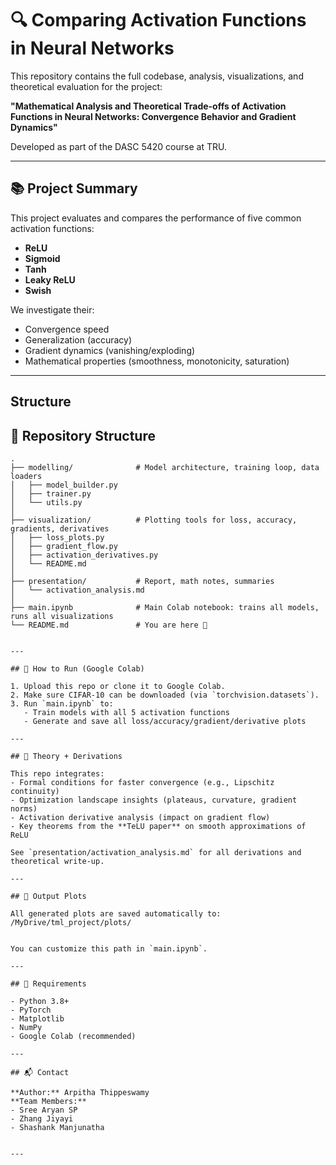 
# 🔍 Comparing Activation Functions in Neural Networks

This repository contains the full codebase, analysis, visualizations, and theoretical evaluation for the project:

**"Mathematical Analysis and Theoretical Trade-offs of Activation Functions in Neural Networks: Convergence Behavior and Gradient Dynamics"**

Developed as part of the DASC 5420 course at TRU.

---

## 📚 Project Summary

This project evaluates and compares the performance of five common activation functions:

- **ReLU**
- **Sigmoid**
- **Tanh**
- **Leaky ReLU**
- **Swish**

We investigate their:
- Convergence speed
- Generalization (accuracy)
- Gradient dynamics (vanishing/exploding)
- Mathematical properties (smoothness, monotonicity, saturation)

---

## Structure

## 📁 Repository Structure

```text
.
├── modelling/              # Model architecture, training loop, data loaders
│   ├── model_builder.py
│   ├── trainer.py
│   └── utils.py
│
├── visualization/          # Plotting tools for loss, accuracy, gradients, derivatives
│   ├── loss_plots.py
│   ├── gradient_flow.py
│   ├── activation_derivatives.py
│   └── README.md
│
├── presentation/           # Report, math notes, summaries 
│   └── activation_analysis.md
│
├── main.ipynb              # Main Colab notebook: trains all models, runs all visualizations
└── README.md               # You are here 🚀


---

## 🧪 How to Run (Google Colab)

1. Upload this repo or clone it to Google Colab.
2. Make sure CIFAR-10 can be downloaded (via `torchvision.datasets`).
3. Run `main.ipynb` to:
   - Train models with all 5 activation functions
   - Generate and save all loss/accuracy/gradient/derivative plots

---

## 🧠 Theory + Derivations

This repo integrates:
- Formal conditions for faster convergence (e.g., Lipschitz continuity)
- Optimization landscape insights (plateaus, curvature, gradient norms)
- Activation derivative analysis (impact on gradient flow)
- Key theorems from the **TeLU paper** on smooth approximations of ReLU

See `presentation/activation_analysis.md` for all derivations and theoretical write-up.

---

## 💾 Output Plots

All generated plots are saved automatically to:
/MyDrive/tml_project/plots/


You can customize this path in `main.ipynb`.

---

## 🔧 Requirements

- Python 3.8+
- PyTorch
- Matplotlib
- NumPy
- Google Colab (recommended)

---

## 📬 Contact

**Author:** Arpitha Thippeswamy  
**Team Members:**
- Sree Aryan SP  
- Zhang Jiyayi  
- Shashank Manjunatha


---





